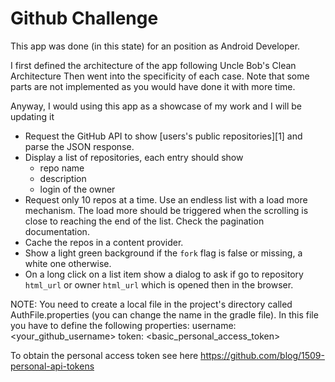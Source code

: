 Github Challenge
=============================
This app was done (in this state) for an position as Android Developer.

I first defined the architecture of the app following Uncle Bob's Clean Architecture
Then went into the specificity of each case.
 Note that some parts are not implemented as you would have done it with more time.

 Anyway, I would using this app as a showcase of my work and I will be updating it

- Request the GitHub API to show [users's public repositories][1] and parse the JSON
   response.
- Display a list of repositories, each entry should show
    - repo name
    - description
    - login of the owner
- Request only 10 repos at a time. Use an endless list with a load more mechanism. The
   load more should be triggered when the scrolling is close to reaching the end of the
list. Check the pagination documentation.
- Cache the repos in a content provider.
- Show a light green background if the `fork` flag is false or missing, a white one
   otherwise.
- On a long click on a list item show a dialog to ask if go to repository `html_url` or
   owner `html_url` which is opened then in the browser.

NOTE:
You need to create a local file in the project's directory called AuthFile.properties (you can change the name in the gradle file).
 In this file you have to define the following properties:
 username: <your_github_username>
 token: <basic_personal_access_token>

 To obtain the personal access token see here https://github.com/blog/1509-personal-api-tokens